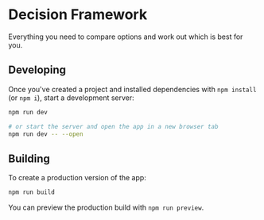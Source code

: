 # Decision Framework

Everything you need to compare options and work out which is best for you.

## Developing

Once you've created a project and installed dependencies with `npm install` (or `npm i`), start a development server:

```bash
npm run dev

# or start the server and open the app in a new browser tab
npm run dev -- --open
```

## Building

To create a production version of the app:

```bash
npm run build
```

You can preview the production build with `npm run preview`.
